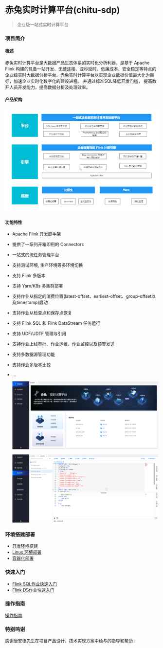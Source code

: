 # 赤兔实时计算平台(chitu-sdp)
> 企业级一站式实时计算平台
### 项目简介
#### 概述
赤兔实时计算平台是大数据产品生态体系的实时化分析利器，是基于 Apache Flink 构建的具备一站开发、无缝连接、亚秒延时、低廉成本、安全稳定等特点的企业级实时大数据分析平台。赤兔实时计算平台以实现企业数据价值最大化为目标，加速企业实时化数字化的建设进程。
并通过标准SQL降低开发门槛， 提高数开人员开发能力，提高数据分析及处理效率。

#### 产品架构
![输入图片说明](docs/md/image/产品架构.png)

#### 功能特性

* Apache Flink 开发脚手架
* 提供了一系列开箱即用的 Connectors
* 一站式的流任务管理平台
* 支持测试环境, 生产环境等多环境切换
* 支持 Flink 多版本
* 支持 Yarn/K8s 多集群部署
* 支持作业从指定的消费位置(latest-offset、earliest-offset、group-offset以及timestamp)启动
* 支持作业从检查点和保存点恢复
* 支持 Flink SQL 和 Flink DataStream 任务运行
* 支持 UDF/UDTF 管理与引用
* 支持作业上线审批、作业运维、作业监控以及预警发送
* 支持多数据源管理功能
* 支持作业多版本比较
* ...

  ![输入图片说明](docs/md/image/首页.png)

  ![输入图片说明](docs/md/image/作业开发.png)
### 环境搭建部署
* [开发环境搭建](docs/md/本地运行.md)
* [Linux 环境部署](docs/md/平台部署.md)
* [容器化部署](docs/md/docker部署.md)


### 快速入门
* [Flink SQL作业快速入门](docs/md/FlinkSQL作业快速入门.md)
* [Flink DS作业快速入门](docs/md/FlinkDataStream作业快速入门.md)

### 操作指南
[操作指南](docs/md/操作指南.md)

### 特别鸣谢


感谢唐安律先生在项目产品设计、技术实现方案中给与的指导和帮助！

